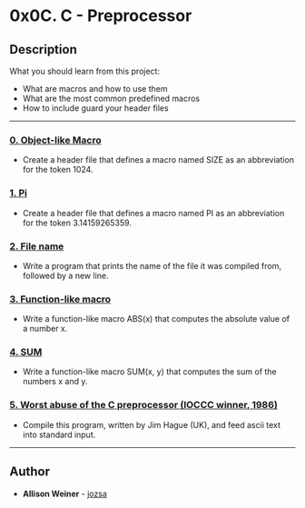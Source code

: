 # 0x0C. C - Preprocessor

## Description
What you should learn from this project:

* What are macros and how to use them
* What are the most common predefined macros
* How to include guard your header files

---

### [0. Object-like Macro](./0-object_like_macro.h)
* Create a header file that defines a macro named SIZE as an abbreviation for the token 1024.


### [1. Pi](./1-pi.h)
* Create a header file that defines a macro named PI as an abbreviation for the token 3.14159265359.


### [2. File name](./2-main.c)
* Write a program that prints the name of the file it was compiled from, followed by a new line.


### [3. Function-like macro](./3-function_like_macro.h)
* Write a function-like macro ABS(x) that computes the absolute value of a number x.


### [4. SUM](./4-sum.h)
* Write a function-like macro SUM(x, y) that computes the sum of the numbers x and y.


### [5. Worst abuse of the C preprocessor (IOCCC winner, 1986)](./101-preprocessor_abuse.c)
* Compile this program, written by Jim Hague (UK), and feed ascii text into standard input.


---

## Author
* **Allison Weiner** - [jozsa](https://github.com/jozsa)